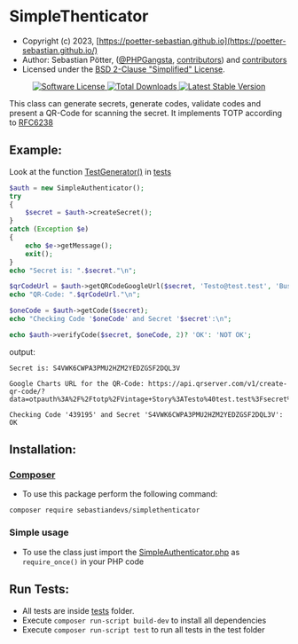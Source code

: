 # SimpleThenticator

* Copyright (c) 2023, [https://poetter-sebastian.github.io](https://poetter-sebastian.github.io/)
* Author: Sebastian Pötter, ([@PHPGangsta](https://github.com/PHPGangsta/GoogleAuthenticator), [contributors](https://github.com/PHPGangsta/GoogleAuthenticator/graphs/contributors)) and [contributors](https://github.com/poetter-sebastian/SimpleThenticator/graphs/contributors)
* Licensed under the [BSD 2-Clause "Simplified" License](https://github.com/poetter-sebastian/SimpleThenticator/blob/main/LICENSE).

<p align="center">
    <a href="LICENSE" target="_blank">
        <img alt="Software License" src="https://img.shields.io/badge/lisence-BSD_2_Clause-green?style=flat-square">
    </a>
    <a href="https://packagist.org/packages/sebastiandevs/simplethenticator" target="_blank">
        <img alt="Total Downloads" src="https://img.shields.io/packagist/dt/sebastiandevs/simplethenticator.svg?style=flat-square">
    </a>
    <a href="https://packagist.org/packages/sebastiandevs/simplethenticator" target="_blank">
        <img alt="Latest Stable Version" src="https://img.shields.io/packagist/v/sebastiandevs/simplethenticator.svg?style=flat-square&label=stable">
    </a>
</p>

This class can generate secrets, generate codes, validate codes and present a QR-Code for scanning the secret. It implements TOTP
according to [RFC6238](https://tools.ietf.org/html/rfc6238)

Example:
------

Look at the function [TestGenerator()](https://github.com/poetter-sebastian/SimpleThenticator/blob/main/tests/SimpleAuthenticatorTest.php) in [tests](https://github.com/poetter-sebastian/SimpleThenticator/tree/main/tests)

```php
$auth = new SimpleAuthenticator();
try
{
    $secret = $auth->createSecret();
}
catch (Exception $e)
{
    echo $e->getMessage();
    exit();
}
echo "Secret is: ".$secret."\n";

$qrCodeUrl = $auth->getQRCodeGoogleUrl($secret, 'Testo@test.test', 'Business');
echo "QR-Code: ".$qrCodeUrl."\n";

$oneCode = $auth->getCode($secret);
echo "Checking Code '$oneCode' and Secret '$secret':\n";

echo $auth->verifyCode($secret, $oneCode, 2)? 'OK': 'NOT OK';

```
output:
```
Secret is: S4VWK6CWPA3PMU2HZM2YEDZGSF2DQL3V

Google Charts URL for the QR-Code: https://api.qrserver.com/v1/create-qr-code/?data=otpauth%3A%2F%2Ftotp%2FVintage+Story%3ATesto%40test.test%3Fsecret%3DS4VWK6CWPA3PMU2HZM2YEDZGSF2DQL3V%26algorithm%3DSHA256%26issuer%3DVintage+Story&size=200x200&ecc=M

Checking Code '439195' and Secret 'S4VWK6CWPA3PMU2HZM2YEDZGSF2DQL3V':
OK
```

Installation:
-------------
### [Composer](https://getcomposer.org/doc/01-basic-usage.md)

- To use this package perform the following command:

```composer require sebastiandevs/simplethenticator```

### Simple usage

- To use the class just import the [SimpleAuthenticator.php](https://github.com/poetter-sebastian/SimpleThenticator/blob/main/src/SimpleAuthenticator.php) as ```require_once()``` in your PHP code

Run Tests:
----------

- All tests are inside [tests](https://github.com/poetter-sebastian/SimpleThenticator/tree/main/tests) folder.
- Execute `composer run-script build-dev` to install all dependencies
- Execute `composer run-script test` to run all tests in the test folder
